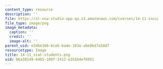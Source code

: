 ```yaml
---
content_type: resource
description: ''
file: https://ol-ocw-studio-app-qa.s3.amazonaws.com/courses/14-11-insights-from-game-theory-into-social-behavior-fall-2013/b6a3814964b5189f1412e1b1b4ef6951_14-11_stat-students.png
file_type: image/png
image_metadata:
  caption: ''
  credit: ''
  image-alt: ''
parent_uid: e3d6e168-6ceb-ba4e-103e-abe8bd7a58d7
resourcetype: Image
title: 14-11_stat-students.png
uid: b6a38149-64b5-189f-1412-e1b1b4ef6951
---
```

